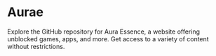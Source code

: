 # Aurae
Explore the GitHub repository for Aura Essence, a website offering unblocked games, apps, and more. Get access to a variety of content without restrictions.
